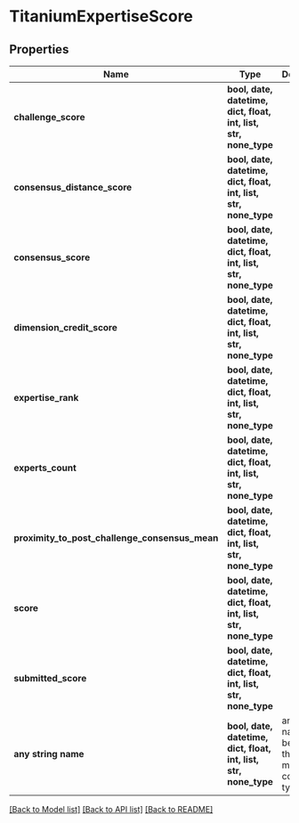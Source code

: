 # TitaniumExpertiseScore


## Properties
Name | Type | Description | Notes
------------ | ------------- | ------------- | -------------
**challenge_score** | **bool, date, datetime, dict, float, int, list, str, none_type** |  | [optional] 
**consensus_distance_score** | **bool, date, datetime, dict, float, int, list, str, none_type** |  | [optional] 
**consensus_score** | **bool, date, datetime, dict, float, int, list, str, none_type** |  | [optional] 
**dimension_credit_score** | **bool, date, datetime, dict, float, int, list, str, none_type** |  | [optional] 
**expertise_rank** | **bool, date, datetime, dict, float, int, list, str, none_type** |  | [optional] 
**experts_count** | **bool, date, datetime, dict, float, int, list, str, none_type** |  | [optional] 
**proximity_to_post_challenge_consensus_mean** | **bool, date, datetime, dict, float, int, list, str, none_type** |  | [optional] 
**score** | **bool, date, datetime, dict, float, int, list, str, none_type** |  | [optional] 
**submitted_score** | **bool, date, datetime, dict, float, int, list, str, none_type** |  | [optional] 
**any string name** | **bool, date, datetime, dict, float, int, list, str, none_type** | any string name can be used but the value must be the correct type | [optional]

[[Back to Model list]](../README.md#documentation-for-models) [[Back to API list]](../README.md#documentation-for-api-endpoints) [[Back to README]](../README.md)


